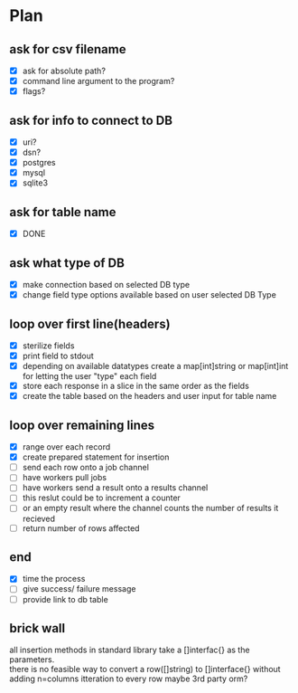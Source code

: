 # Plan


## ask for csv filename
- [x] ask for absolute path?  
- [x] command line argument to the program?  
- [x] flags?

## ask for info to connect to DB
- [x] uri?
- [x] dsn?  
- [x] postgres  
- [x] mysql  
- [x] sqlite3  

## ask for table name
- [x] DONE

## ask what type of DB 
- [x] make connection based on selected DB type
- [x] change field type options available based on user selected DB Type

## loop over first line(headers)
- [x] sterilize fields  
- [x] print field to stdout  
- [x] depending on available datatypes create a map[int]string or map[int]int for letting the user "type" each field  
- [x] store each response in a slice in the same order as the fields  
- [x] create the table based on the headers and user input for table name  

## loop over remaining lines
- [x] range over each record  
- [x] create prepared statement for insertion
- [ ] send each row onto a job channel  
- [ ] have workers pull jobs
- [ ] have workers send a result onto a results channel
- [ ] this reslut could be to increment a counter
- [ ] or an empty result where the channel counts the number of results it recieved
- [ ] return number of rows affected

## end
- [x] time the process  
- [ ] give success/ failure message  
- [ ] provide link to db table  

## brick wall
all insertion methods in standard library take a []interfac{} as the parameters.  
there is no feasible way to convert a row([]string) to []interface{} without adding n=columns itteration to every row
maybe 3rd party orm?


